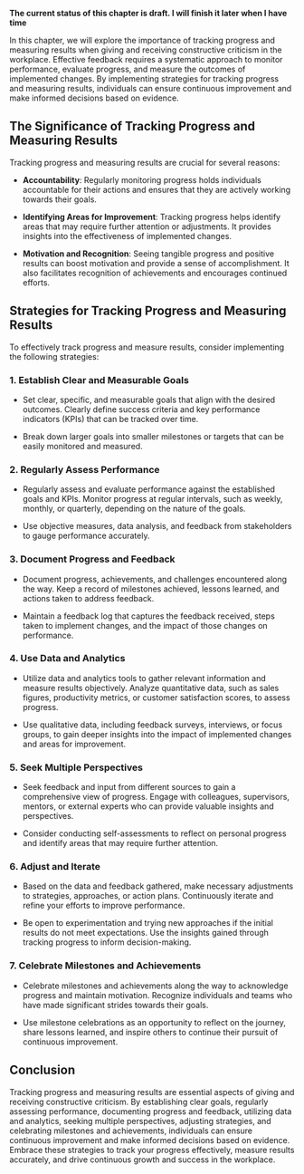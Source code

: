 **The current status of this chapter is draft. I will finish it later when I have time**

In this chapter, we will explore the importance of tracking progress and measuring results when giving and receiving constructive criticism in the workplace. Effective feedback requires a systematic approach to monitor performance, evaluate progress, and measure the outcomes of implemented changes. By implementing strategies for tracking progress and measuring results, individuals can ensure continuous improvement and make informed decisions based on evidence.

The Significance of Tracking Progress and Measuring Results
-----------------------------------------------------------

Tracking progress and measuring results are crucial for several reasons:

* **Accountability**: Regularly monitoring progress holds individuals accountable for their actions and ensures that they are actively working towards their goals.

* **Identifying Areas for Improvement**: Tracking progress helps identify areas that may require further attention or adjustments. It provides insights into the effectiveness of implemented changes.

* **Motivation and Recognition**: Seeing tangible progress and positive results can boost motivation and provide a sense of accomplishment. It also facilitates recognition of achievements and encourages continued efforts.

Strategies for Tracking Progress and Measuring Results
------------------------------------------------------

To effectively track progress and measure results, consider implementing the following strategies:

### 1. **Establish Clear and Measurable Goals**

* Set clear, specific, and measurable goals that align with the desired outcomes. Clearly define success criteria and key performance indicators (KPIs) that can be tracked over time.

* Break down larger goals into smaller milestones or targets that can be easily monitored and measured.

### 2. **Regularly Assess Performance**

* Regularly assess and evaluate performance against the established goals and KPIs. Monitor progress at regular intervals, such as weekly, monthly, or quarterly, depending on the nature of the goals.

* Use objective measures, data analysis, and feedback from stakeholders to gauge performance accurately.

### 3. **Document Progress and Feedback**

* Document progress, achievements, and challenges encountered along the way. Keep a record of milestones achieved, lessons learned, and actions taken to address feedback.

* Maintain a feedback log that captures the feedback received, steps taken to implement changes, and the impact of those changes on performance.

### 4. **Use Data and Analytics**

* Utilize data and analytics tools to gather relevant information and measure results objectively. Analyze quantitative data, such as sales figures, productivity metrics, or customer satisfaction scores, to assess progress.

* Use qualitative data, including feedback surveys, interviews, or focus groups, to gain deeper insights into the impact of implemented changes and areas for improvement.

### 5. **Seek Multiple Perspectives**

* Seek feedback and input from different sources to gain a comprehensive view of progress. Engage with colleagues, supervisors, mentors, or external experts who can provide valuable insights and perspectives.

* Consider conducting self-assessments to reflect on personal progress and identify areas that may require further attention.

### 6. **Adjust and Iterate**

* Based on the data and feedback gathered, make necessary adjustments to strategies, approaches, or action plans. Continuously iterate and refine your efforts to improve performance.

* Be open to experimentation and trying new approaches if the initial results do not meet expectations. Use the insights gained through tracking progress to inform decision-making.

### 7. **Celebrate Milestones and Achievements**

* Celebrate milestones and achievements along the way to acknowledge progress and maintain motivation. Recognize individuals and teams who have made significant strides towards their goals.

* Use milestone celebrations as an opportunity to reflect on the journey, share lessons learned, and inspire others to continue their pursuit of continuous improvement.

Conclusion
----------

Tracking progress and measuring results are essential aspects of giving and receiving constructive criticism. By establishing clear goals, regularly assessing performance, documenting progress and feedback, utilizing data and analytics, seeking multiple perspectives, adjusting strategies, and celebrating milestones and achievements, individuals can ensure continuous improvement and make informed decisions based on evidence. Embrace these strategies to track your progress effectively, measure results accurately, and drive continuous growth and success in the workplace.
